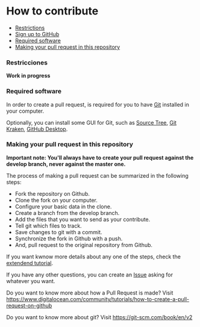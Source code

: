 
# How to contribute

- [Restrictions](#restrictions)
- [Sign up to GitHub](docs/_defaultLanguage/create-github-account.md)
- [Required software](#software)
- [Making your pull request in this repository](#make-your-pull-request)

<a name="restrictions"/>

### Restricciones 

**Work in progress**

<a name="software"/>

### Required software 

In order to create a pull request, is required for you to have [Git](https://git-scm.com/) installed in your computer.

Optionally, you can install some GUI for Git, such as [Source Tree](https://www.sourcetreeapp.com/), [Git Kraken](https://www.gitkraken.com/), [GitHub Desktop](https://desktop.github.com/).


<a name="make-your-pull-request"/>

### Making your pull request in this repository

**Important note: You'll always have to create your pull request against the develop branch, never against the master one.**

The process of making a pull request can be summarized in the following steps:

- Fork the repository on Github.
- Clone the fork on your computer.
- Configure your basic data in the clone.
- Create a branch from the develop branch.
- Add the files that you want to send as your contribute.
- Tell git which files to track.
- Save changes to git with a commit.
- Synchronize the fork in Github with a push.
- And, pull request to the original repository from Github.

If you want kwnow more details about any one of the steps, check the [extendend tutorial](docs/_defaultLanguage/create-pull-request.md).

If you have any other questions, you can create an [Issue](https://github.com/kevinesaa/simple-html-template/issues/) asking for whatever you want.

Do you want to know more about how a Pull Request is made? Visit https://www.digitalocean.com/community/tutorials/how-to-create-a-pull-request-on-github

Do you want to know more about git? Visit https://git-scm.com/book/en/v2

